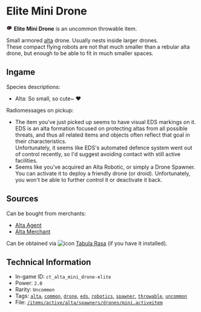 # Elite Mini Drone

<img src="https://raw.githubusercontent.com/Ceterai/Enternia/main/items/active/alta/spawners/drones/mini.png" alt="Elite Mini Drone icon" loading="lazy" height="16px" width="auto" /> **Elite Mini Drone** is an uncommon throwable item.

Small armored [alta](https://ceterai.github.io/MyEnternia/Wiki/Tags/Alta) drone. Usually nests inside larger drones.  
These compact flying robots are not that much smaller than a rebular alta drone, but enough to be able to fit in much smaller spaces.

## Ingame

Species descriptions:

- Alta: So small, so cute~ ❤

Radiomessages on pickup:

- The item you've just picked up seems to have visual EDS markings on it. EDS is an alta formation focused on protecting altas from all possible threats, and thus all related items and objects often reflect that goal in their characteristics.  
Unfortunately, it seems like EDS's automated defence system went out of control recently, so I'd suggest avoiding contact with still active facilities.
- Seems like you've acquired an Alta Robotic, or simply a Drone Spawner. You can activate it to deploy a friendly drone (or droid). Unfortunately, you won't be able to further control it or deactivate it back.

## Sources

Can be bought from merchants:

- [Alta Agent](https://ceterai.github.io/MyEnternia/Wiki/AltaAgent)
- [Alta Merchant](https://ceterai.github.io/MyEnternia/Wiki/AltaMerchant)

Can be obtained via <img src="https://steamuserimages-a.akamaihd.net/ugc/263843960696222713/3EC9A7C005541F7D577EBCB8C5736B4EFC9973D6/" alt="icon" width="8" height="12"/> [Tabula Rasa](https://community.playstarbound.com/resources/the-tabula-rasa.3222/) (if you have it installed).

## Technical Information

- In-game ID: `ct_alta_mini_drone-elite`
- Power: `2.0`
- Rarity: `Uncommon`
- Tags: [`alta`](https://ceterai.github.io/MyEnternia/Wiki/Tags/Alta), [`common`](https://ceterai.github.io/MyEnternia/Wiki/Tags/Common), [`drone`](https://ceterai.github.io/MyEnternia/Wiki/Tags/Drone), [`eds`](https://ceterai.github.io/MyEnternia/Wiki/Tags/Eds), [`robotics`](https://ceterai.github.io/MyEnternia/Wiki/Tags/Robotics), [`spawner`](https://ceterai.github.io/MyEnternia/Wiki/Tags/Spawner), [`throwable`](https://ceterai.github.io/MyEnternia/Wiki/Tags/Throwable), [`uncommon`](https://ceterai.github.io/MyEnternia/Wiki/Tags/Uncommon)
- File: [`/items/active/alta/spawners/drones/mini.activeitem`](https://github.com/Ceterai/Enternia/blob/main/items/active/alta/spawners/drones/mini.activeitem)
